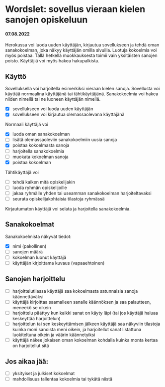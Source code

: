 # Wordslet: sovellus vieraan kielen sanojen opiskeluun

#### 07.08.2022
Herokussa voi luoda uuden käyttäjän, kirjautua sovellukseen ja tehdä oman sanakokoelman, joka näkyy käyttäjän omilla sivuilla. Luotuja kokoelmia voi myös poistaa. Tällä hetkellä muokkauksesta toimii vain yksitäisten sanojen poisto. Käyttäjiä voi myös hakea hakupalkista.

## Käyttö
Sovelluksella voi harjoitella esimerkiksi vieraan kielen sanoja. Sovellusta voi käyttää normaalina käyttäjänä tai tähtikäyttäjänä. Sanakokoelmia voi hakea niiden nimellä tai ne luoneen käyttäjän nimellä.

- [x] sovellukseen voi luoda uuden käyttäjän
- [x] sovellukseen voi kirjautua olemassaolevana käyttäjänä

Normaali käyttäjä voi
- [x] luoda oman sanakokoelman
- [ ] lisätä olemassaoleviin sanakokoelmiin uusia sanoja
- [x] poistaa kokoelmasta sanoja
- [ ] harjoitella sanakokoelmia
- [ ] muokata kokoelman sanoja
- [x] poistaa kokoelman

Tähtikäyttäjä voi
- [ ] tehdä kaiken mitä opiskelijakin
- [ ] luoda ryhmän opiskelijoille
- [ ] jakaa ryhmälle yhden tai useamman sanakokoelman harjoiteltavaksi
- [ ] seurata opiskelijakohtaisia tilastoja ryhmässä

Kirjautumaton käyttäjä voi selata ja harjoitella sanakokoelmia.

## Sanakokoelmat
Sanakokoelmista näkyvät tiedot:
- [x] nimi (pakollinen)
- [ ] sanojen määrä
- [ ] kokoelman luonut käyttäjä
- [ ] käyttäjän kirjoittama kuvaus (vapaaehtoinen)

## Sanojen harjoittelu
- [ ] harjoittelutilassa käyttäjä saa kokoelmasta satunnaisia sanoja käännettäväksi
- [ ] käyttäjä kirjoittaa saamalleen sanalle käännöksen ja saa palautteen, meneekö se oikein
- [ ] harjoittelu päättyy kun kaikki sanat on käyty läpi (tai jos käyttäjä haluaa keskeyttää harjoittelun)
- [ ] harjoittelun tai sen keskeyttämisen jälkeen käyttäjä saa näkyviin tilastoja kuinka moni sanoista meni oikein, ja harjoitellut sanat listattuna luokiteltuna oikein ja väärin käännetyiksi
- [ ] käyttäjä näkee jokaisen oman kokoelman kohdalla kuinka monta kertaa on harjoitellut sitä

## Jos aikaa jää:
- [ ] yksityiset ja julkiset kokoelmat
- [ ] mahdollisuus tallentaa kokoelmia tai tykätä niistä

